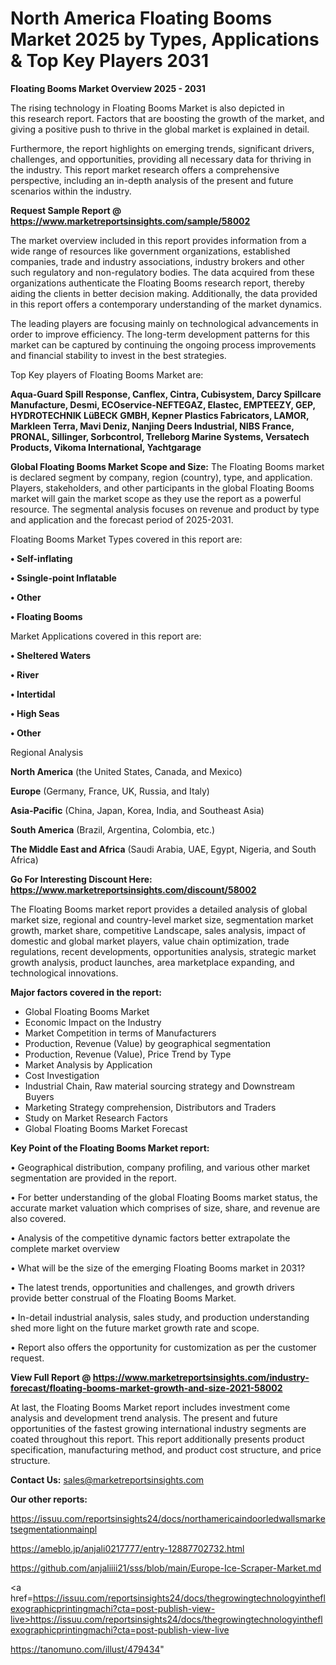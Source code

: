 # North America Floating Booms Market 2025 by Types, Applications & Top Key Players 2031

<Strong> Floating Booms Market Overview 2025 - 2031</strong>

The rising technology in Floating Booms Market is also depicted in this research report. Factors that are boosting the growth of the market, and giving a positive push to thrive in the global market is explained in detail.

Furthermore, the report highlights on emerging trends, significant drivers, challenges, and opportunities, providing all necessary data for thriving in the industry. This report market research offers a comprehensive perspective, including an in-depth analysis of the present and future scenarios within the industry.

<strong>Request Sample Report @ <a href=https://www.marketreportsinsights.com/sample/58002>https://www.marketreportsinsights.com/sample/58002</a></strong>

The market overview included in this report provides information from a wide range of resources like government organizations, established companies, trade and industry associations, industry brokers and other such regulatory and non-regulatory bodies. The data acquired from these organizations authenticate the Floating Booms research report, thereby aiding the clients in better decision making. Additionally, the data provided in this report offers a contemporary understanding of the market dynamics.

The leading players are focusing mainly on technological advancements in order to improve efficiency. The long-term development patterns for this market can be captured by continuing the ongoing process improvements and financial stability to invest in the best strategies.

Top Key players of Floating Booms Market are:

<strong>Aqua-Guard Spill Response, Canflex, Cintra, Cubisystem, Darcy Spillcare Manufacture, Desmi, ECOservice-NEFTEGAZ, Elastec, EMPTEEZY, GEP, HYDROTECHNIK LüBECK GMBH, Kepner Plastics Fabricators, LAMOR, Markleen Terra, Mavi Deniz, Nanjing Deers Industrial, NIBS France, PRONAL, Sillinger, Sorbcontrol, Trelleborg Marine Systems, Versatech Products, Vikoma International, Yachtgarage</strong>

<strong><b>Global Floating Booms Market Scope and Size:</b></strong>
The Floating Booms market is declared segment by company, region (country), type, and application. Players, stakeholders, and other participants in the global Floating Booms market will gain the market scope as they use the report as a powerful resource. The segmental analysis focuses on revenue and product by type and application and the forecast period of 2025-2031.

Floating Booms Market Types covered in this report are:

<strong>• Self-inflating

• Ssingle-point Inflatable

• Other

• Floating Booms</strong>

Market Applications covered in this report are:

<strong>• Sheltered Waters

• River

• Intertidal

• High Seas

• Other</strong> 

Regional Analysis

<strong>North America</strong> (the United States, Canada, and Mexico)

<strong>Europe</strong> (Germany, France, UK, Russia, and Italy)

<strong>Asia-Pacific</strong> (China, Japan, Korea, India, and Southeast Asia)

<strong>South America</strong> (Brazil, Argentina, Colombia, etc.)

<strong>The Middle East and Africa</strong> (Saudi Arabia, UAE, Egypt, Nigeria, and South Africa)

<strong>Go For Interesting Discount Here: <a href=https://www.marketreportsinsights.com/discount/58002>https://www.marketreportsinsights.com/discount/58002</a></strong>

The Floating Booms market report provides a detailed analysis of global market size, regional and country-level market size, segmentation market growth, market share, competitive Landscape, sales analysis, impact of domestic and global market players, value chain optimization, trade regulations, recent developments, opportunities analysis, strategic market growth analysis, product launches, area marketplace expanding, and technological innovations.

<strong><b>Major factors covered in the report:</b></strong>
<ul>
  <li>Global Floating Booms Market </li>
  <li>Economic Impact on the Industry</li>
  <li>Market Competition in terms of Manufacturers</li>
  <li>Production, Revenue (Value) by geographical segmentation</li>
  <li>Production, Revenue (Value), Price Trend by Type</li>
  <li>Market Analysis by Application</li>
  <li>Cost Investigation</li>
  <li>Industrial Chain, Raw material sourcing strategy and Downstream Buyers</li>
  <li>Marketing Strategy comprehension, Distributors and Traders</li>
  <li>Study on Market Research Factors</li>
  <li>Global Floating Booms Market Forecast</li>
</ul>

<strong><b>Key Point of the Floating Booms Market report:</b></strong>

• Geographical distribution, company profiling, and various other market segmentation are provided in the report.

• For better understanding of the global Floating Booms market status, the accurate market valuation which comprises of size, share, and revenue are also covered.

• Analysis of the competitive dynamic factors better extrapolate the complete market overview

• What will be the size of the emerging Floating Booms market in 2031?

• The latest trends, opportunities and challenges, and growth drivers provide better construal of the Floating Booms Market.

• In-detail industrial analysis, sales study, and production understanding shed more light on the future market growth rate and scope.

• Report also offers the opportunity for customization as per the customer request.

<strong><b>View Full Report @ <a href=https://www.marketreportsinsights.com/industry-forecast/floating-booms-market-growth-and-size-2021-58002>https://www.marketreportsinsights.com/industry-forecast/floating-booms-market-growth-and-size-2021-58002</a></b></strong>


At last, the Floating Booms Market report includes investment come analysis and development trend analysis. The present and future opportunities of the fastest growing international industry segments are coated throughout this report. This report additionally presents product specification, manufacturing method, and product cost structure, and price structure.

<strong>Contact Us:</strong>
sales@marketreportsinsights.com

<strong>Our other reports:</strong>

<a href=https://issuu.com/reportsinsights24/docs/northamericaindoorledwallsmarketsegmentationmainpl>https://issuu.com/reportsinsights24/docs/northamericaindoorledwallsmarketsegmentationmainpl</a>

<a href=https://ameblo.jp/anjali0217777/entry-12887702732.html>https://ameblo.jp/anjali0217777/entry-12887702732.html</a>

<a href=https://github.com/anjaliiii21/sss/blob/main/Europe-Ice-Scraper-Market.md>https://github.com/anjaliiii21/sss/blob/main/Europe-Ice-Scraper-Market.md</a>

<a href=https://issuu.com/reportsinsights24/docs/thegrowingtechnologyintheflexographicprintingmachi?cta=post-publish-view-live>https://issuu.com/reportsinsights24/docs/thegrowingtechnologyintheflexographicprintingmachi?cta=post-publish-view-live</a>

<a href=https://tanomuno.com/illust/479434>https://tanomuno.com/illust/479434</a>"
